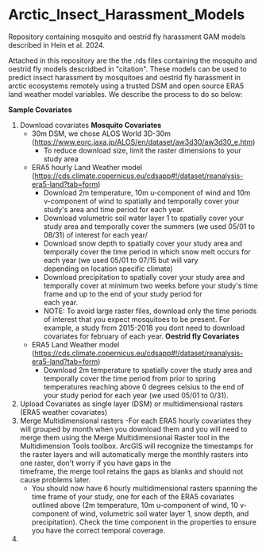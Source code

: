 # Arctic_Insect_Harassment_Models
Repository containing mosquito and oestrid fly harassment GAM models described in Hein et al. 2024.

Attached in this repository are the the .rds files containing the mosquito and oestrid fly models descridbed in "citation". These models can be used to predict insect harassment by mosquitoes and oestrid fly harassment in arctic ecosystems remotely using a trusted DSM and open source ERA5 land weather model variables. We describe the process to do so below:

**Sample Covariates** 
1. Download covariates
   **Mosquito Covariates**
     - 30m DSM, we chose ALOS World 3D-30m (https://www.eorc.jaxa.jp/ALOS/en/dataset/aw3d30/aw3d30_e.htm)
         - To reduce download size, limit the raster dimensions to your study area
     - ERA5 hourly Land Weather model (https://cds.climate.copernicus.eu/cdsapp#!/dataset/reanalysis-era5-land?tab=form)
         - Download 2m temperature, 10m u-component of wind and 10m v-component of wind to spatially and temporally cover your study's area and time period for each year.
         - Download volumetric soil water layer 1 to spatially cover your study area and temporally cover the summers (we used 05/01 to 08/31) of interest for each year/
         - Download snow depth to spatially cover your study area and temporally cover the time period in which snow melt occurs for each year (we used 05/01 to 07/15 but will vary     
           depending on location specific climate)
         - Download precipitation to spatially cover your study area and temporally cover at minimum two weeks before your study's time frame and up to the end of your study period for   
           each year.
         - NOTE: To avoid large raster files, download only the time periods of interest that you expect mosquitoes to be present. For example, a study from 2015-2018 you dont need to                download covariates for february of each year.
     **Oestrid fly Covariates**
     - ERA5 Land Weather model (https://cds.climate.copernicus.eu/cdsapp#!/dataset/reanalysis-era5-land?tab=form)
        - Download 2m temperature to spatially cover the study area and temporally cover the time period from prior to spring temperatures reaching above 0 degrees celsius to the end of             your study period for each year (we used 05/01 to 0/31).
2. Upload Covariates as single layer (DSM) or multidimensional rasters (ERA5 weather covariates)
3. Merge Multidimensional rasters
     -For each ERA5 hourly covariates they will grouped by month when you download them and you will need to merge them using the Merge Multidimensional Raster tool in the Multidimension           Tools toolbox. ArcGIS will recognize the timestamps for the raster layers and will automatically merge the monthly rasters into one raster, don't worry if you have gaps in the   
      timeframe, the merge tool retains the gaps as blanks and should not cause problems later.
     - You should now have 6 hourly multidimensional rasters spanning the time frame of your study, one for each of the ERA5 covariates outlined above (2m temperature, 10m u-component of         wind, 10 v-component of wind, volumetric soil water layer 1, snow depth, and precipitation). Check the time component in the properties to ensure you have the correct temporal             coverage.
4. 










       
   
